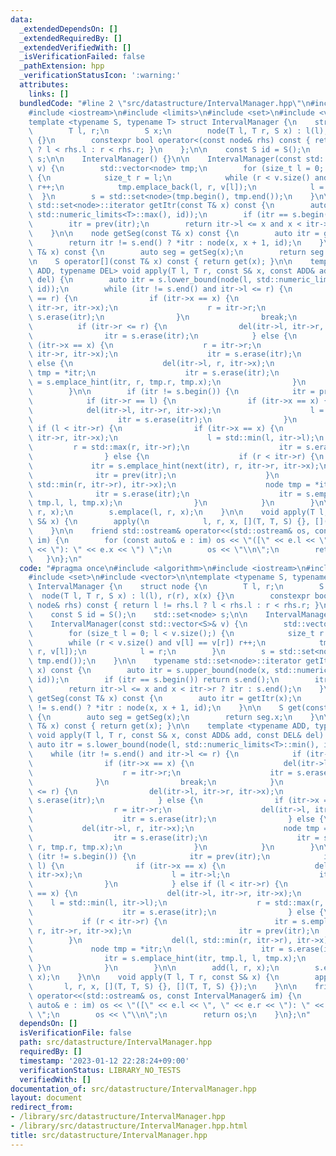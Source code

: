 ```yaml
---
data:
  _extendedDependsOn: []
  _extendedRequiredBy: []
  _extendedVerifiedWith: []
  _isVerificationFailed: false
  _pathExtension: hpp
  _verificationStatusIcon: ':warning:'
  attributes:
    links: []
  bundledCode: "#line 2 \"src/datastructure/IntervalManager.hpp\"\n#include <algorithm>\n\
    #include <iostream>\n#include <limits>\n#include <set>\n#include <vector>\n\n\
    template <typename S, typename T> struct IntervalManager {\n    struct node {\n\
    \        T l, r;\n        S x;\n        node(T l, T r, S x) : l(l), r(r), x(x)\
    \ {}\n        constexpr bool operator<(const node& rhs) const { return l != rhs.l\
    \ ? l < rhs.l : r < rhs.r; }\n    };\n\n    const S id = S();\n    std::set<node>\
    \ s;\n\n    IntervalManager() {}\n\n    IntervalManager(const std::vector<S>&\
    \ v) {\n        std::vector<node> tmp;\n        for (size_t l = 0; l < v.size();)\
    \ {\n            size_t r = l;\n            while (r < v.size() and v[l] == v[r])\
    \ r++;\n            tmp.emplace_back(l, r, v[l]);\n            l = r;\n      \
    \  }\n        s = std::set<node>(tmp.begin(), tmp.end());\n    }\n\n    typename\
    \ std::set<node>::iterator getItr(const T& x) const {\n        auto itr = s.upper_bound(node(x,\
    \ std::numeric_limits<T>::max(), id));\n        if (itr == s.begin()) return s.end();\n\
    \        itr = prev(itr);\n        return itr->l <= x and x < itr->r ? itr : s.end();\n\
    \    }\n\n    node getSeg(const T& x) const {\n        auto itr = getItr(x);\n\
    \        return itr != s.end() ? *itr : node(x, x + 1, id);\n    }\n\n    S get(const\
    \ T& x) const {\n        auto seg = getSeg(x);\n        return seg.x;\n    }\n\
    \n    S operator[](const T& x) const { return get(x); }\n\n    template <typename\
    \ ADD, typename DEL> void apply(T l, T r, const S& x, const ADD& add, const DEL&\
    \ del) {\n        auto itr = s.lower_bound(node(l, std::numeric_limits<T>::min(),\
    \ id));\n        while (itr != s.end() and itr->l <= r) {\n            if (itr->l\
    \ == r) {\n                if (itr->x == x) {\n                    del(itr->l,\
    \ itr->r, itr->x);\n                    r = itr->r;\n                    itr =\
    \ s.erase(itr);\n                }\n                break;\n            }\n  \
    \          if (itr->r <= r) {\n                del(itr->l, itr->r, itr->x);\n\
    \                itr = s.erase(itr);\n            } else {\n                if\
    \ (itr->x == x) {\n                    r = itr->r;\n                    del(itr->l,\
    \ itr->r, itr->x);\n                    itr = s.erase(itr);\n                }\
    \ else {\n                    del(itr->l, r, itr->x);\n                    node\
    \ tmp = *itr;\n                    itr = s.erase(itr);\n                    itr\
    \ = s.emplace_hint(itr, r, tmp.r, tmp.x);\n                }\n            }\n\
    \        }\n\n        if (itr != s.begin()) {\n            itr = prev(itr);\n\
    \            if (itr->r == l) {\n                if (itr->x == x) {\n        \
    \            del(itr->l, itr->r, itr->x);\n                    l = itr->l;\n \
    \                   itr = s.erase(itr);\n                }\n            } else\
    \ if (l < itr->r) {\n                if (itr->x == x) {\n                    del(itr->l,\
    \ itr->r, itr->x);\n                    l = std::min(l, itr->l);\n           \
    \         r = std::max(r, itr->r);\n                    itr = s.erase(itr);\n\
    \                } else {\n                    if (r < itr->r) {\n           \
    \             itr = s.emplace_hint(next(itr), r, itr->r, itr->x);\n          \
    \              itr = prev(itr);\n                    }\n                    del(l,\
    \ std::min(r, itr->r), itr->x);\n                    node tmp = *itr;\n      \
    \              itr = s.erase(itr);\n                    itr = s.emplace_hint(itr,\
    \ tmp.l, l, tmp.x);\n                }\n            }\n        }\n\n        add(l,\
    \ r, x);\n        s.emplace(l, r, x);\n    }\n\n    void apply(T l, T r, const\
    \ S& x) {\n        apply(\n            l, r, x, [](T, T, S) {}, [](T, T, S) {});\n\
    \    }\n\n    friend std::ostream& operator<<(std::ostream& os, const IntervalManager&\
    \ im) {\n        for (const auto& e : im) os << \"([\" << e.l << \", \" << e.r\
    \ << \"): \" << e.x << \") \";\n        os << \"\\n\";\n        return os;\n \
    \   }\n};\n"
  code: "#pragma once\n#include <algorithm>\n#include <iostream>\n#include <limits>\n\
    #include <set>\n#include <vector>\n\ntemplate <typename S, typename T> struct\
    \ IntervalManager {\n    struct node {\n        T l, r;\n        S x;\n      \
    \  node(T l, T r, S x) : l(l), r(r), x(x) {}\n        constexpr bool operator<(const\
    \ node& rhs) const { return l != rhs.l ? l < rhs.l : r < rhs.r; }\n    };\n\n\
    \    const S id = S();\n    std::set<node> s;\n\n    IntervalManager() {}\n\n\
    \    IntervalManager(const std::vector<S>& v) {\n        std::vector<node> tmp;\n\
    \        for (size_t l = 0; l < v.size();) {\n            size_t r = l;\n    \
    \        while (r < v.size() and v[l] == v[r]) r++;\n            tmp.emplace_back(l,\
    \ r, v[l]);\n            l = r;\n        }\n        s = std::set<node>(tmp.begin(),\
    \ tmp.end());\n    }\n\n    typename std::set<node>::iterator getItr(const T&\
    \ x) const {\n        auto itr = s.upper_bound(node(x, std::numeric_limits<T>::max(),\
    \ id));\n        if (itr == s.begin()) return s.end();\n        itr = prev(itr);\n\
    \        return itr->l <= x and x < itr->r ? itr : s.end();\n    }\n\n    node\
    \ getSeg(const T& x) const {\n        auto itr = getItr(x);\n        return itr\
    \ != s.end() ? *itr : node(x, x + 1, id);\n    }\n\n    S get(const T& x) const\
    \ {\n        auto seg = getSeg(x);\n        return seg.x;\n    }\n\n    S operator[](const\
    \ T& x) const { return get(x); }\n\n    template <typename ADD, typename DEL>\
    \ void apply(T l, T r, const S& x, const ADD& add, const DEL& del) {\n       \
    \ auto itr = s.lower_bound(node(l, std::numeric_limits<T>::min(), id));\n    \
    \    while (itr != s.end() and itr->l <= r) {\n            if (itr->l == r) {\n\
    \                if (itr->x == x) {\n                    del(itr->l, itr->r, itr->x);\n\
    \                    r = itr->r;\n                    itr = s.erase(itr);\n  \
    \              }\n                break;\n            }\n            if (itr->r\
    \ <= r) {\n                del(itr->l, itr->r, itr->x);\n                itr =\
    \ s.erase(itr);\n            } else {\n                if (itr->x == x) {\n  \
    \                  r = itr->r;\n                    del(itr->l, itr->r, itr->x);\n\
    \                    itr = s.erase(itr);\n                } else {\n         \
    \           del(itr->l, r, itr->x);\n                    node tmp = *itr;\n  \
    \                  itr = s.erase(itr);\n                    itr = s.emplace_hint(itr,\
    \ r, tmp.r, tmp.x);\n                }\n            }\n        }\n\n        if\
    \ (itr != s.begin()) {\n            itr = prev(itr);\n            if (itr->r ==\
    \ l) {\n                if (itr->x == x) {\n                    del(itr->l, itr->r,\
    \ itr->x);\n                    l = itr->l;\n                    itr = s.erase(itr);\n\
    \                }\n            } else if (l < itr->r) {\n                if (itr->x\
    \ == x) {\n                    del(itr->l, itr->r, itr->x);\n                \
    \    l = std::min(l, itr->l);\n                    r = std::max(r, itr->r);\n\
    \                    itr = s.erase(itr);\n                } else {\n         \
    \           if (r < itr->r) {\n                        itr = s.emplace_hint(next(itr),\
    \ r, itr->r, itr->x);\n                        itr = prev(itr);\n            \
    \        }\n                    del(l, std::min(r, itr->r), itr->x);\n       \
    \             node tmp = *itr;\n                    itr = s.erase(itr);\n    \
    \                itr = s.emplace_hint(itr, tmp.l, l, tmp.x);\n               \
    \ }\n            }\n        }\n\n        add(l, r, x);\n        s.emplace(l, r,\
    \ x);\n    }\n\n    void apply(T l, T r, const S& x) {\n        apply(\n     \
    \       l, r, x, [](T, T, S) {}, [](T, T, S) {});\n    }\n\n    friend std::ostream&\
    \ operator<<(std::ostream& os, const IntervalManager& im) {\n        for (const\
    \ auto& e : im) os << \"([\" << e.l << \", \" << e.r << \"): \" << e.x << \")\
    \ \";\n        os << \"\\n\";\n        return os;\n    }\n};\n"
  dependsOn: []
  isVerificationFile: false
  path: src/datastructure/IntervalManager.hpp
  requiredBy: []
  timestamp: '2023-01-12 22:28:24+09:00'
  verificationStatus: LIBRARY_NO_TESTS
  verifiedWith: []
documentation_of: src/datastructure/IntervalManager.hpp
layout: document
redirect_from:
- /library/src/datastructure/IntervalManager.hpp
- /library/src/datastructure/IntervalManager.hpp.html
title: src/datastructure/IntervalManager.hpp
---
```

